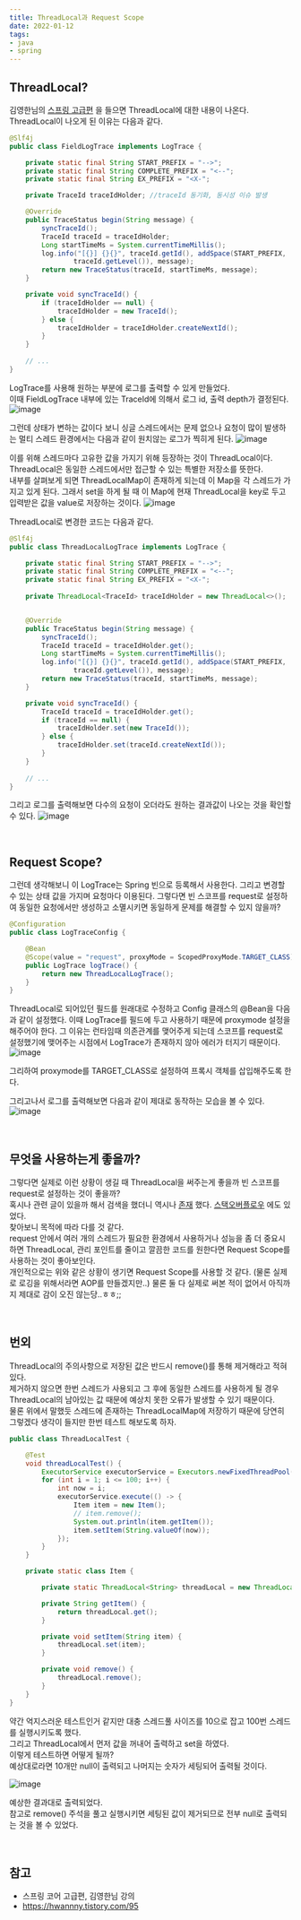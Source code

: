 ```yaml
---
title: ThreadLocal과 Request Scope  
date: 2022-01-12  
tags:
- java
- spring
---
```


## ThreadLocal?

김영한님의 [스프링 고급편](https://www.inflearn.com/course/%EC%8A%A4%ED%94%84%EB%A7%81-%ED%95%B5%EC%8B%AC-%EC%9B%90%EB%A6%AC-%EA%B3%A0%EA%B8%89%ED%8E%B8/dashboard) 을 
들으면 ThreadLocal에 대한 내용이 나온다.   
ThreadLocal이 나오게 된 이유는 다음과 같다.
```java
@Slf4j
public class FieldLogTrace implements LogTrace {

    private static final String START_PREFIX = "-->";
    private static final String COMPLETE_PREFIX = "<--";
    private static final String EX_PREFIX = "<X-";

    private TraceId traceIdHolder; //traceId 동기화, 동시성 이슈 발생

    @Override
    public TraceStatus begin(String message) {
        syncTraceId();
        TraceId traceId = traceIdHolder;
        Long startTimeMs = System.currentTimeMillis();
        log.info("[{}] {}{}", traceId.getId(), addSpace(START_PREFIX,
                traceId.getLevel()), message);
        return new TraceStatus(traceId, startTimeMs, message);
    }

    private void syncTraceId() {
        if (traceIdHolder == null) {
            traceIdHolder = new TraceId();
        } else {
            traceIdHolder = traceIdHolder.createNextId();
        }
    }
    
    // ...
}
```

LogTrace를 사용해 원하는 부분에 로그를 출력할 수 있게 만들었다.  
이때 FieldLogTrace 내부에 있는 TraceId에 의해서 로그 id, 출력 depth가 결정된다.
![image](https://user-images.githubusercontent.com/62014888/149298246-3f595189-f9eb-4048-8bf1-aadab9904041.png)

그런데 상태가 변하는 값이다 보니 싱글 스레드에서는 문제 없으나 요청이 많이 발생하는 멀티 스레드 환경에서는 다음과 같이 원치않는 로그가 찍히게 된다.
![image](https://user-images.githubusercontent.com/62014888/149298465-8b51d708-0f81-492c-8336-d77981037c89.png)

이를 위해 스레드마다 고유한 값을 가지기 위해 등장하는 것이 ThreadLocal이다. 
ThreadLocal은 동일한 스레드에서만 접근할 수 있는 특별한 저장소를 뜻한다.     
내부를 살펴보게 되면 ThreadLocalMap이 존재하게 되는데 이 Map을 각 스레드가 가지고 있게 된다. 그래서 set을 하게 될 때 
이 Map에 현재 ThreadLocal을 key로 두고 입력받은 값을 value로 저장하는 것이다.
![image](https://user-images.githubusercontent.com/62014888/149313990-fddea7b4-c2b5-4e53-bde5-91a76c9169ac.png)

ThreadLocal로 변경한 코드는 다음과 같다.
```java
@Slf4j
public class ThreadLocalLogTrace implements LogTrace {

    private static final String START_PREFIX = "-->";
    private static final String COMPLETE_PREFIX = "<--";
    private static final String EX_PREFIX = "<X-";
    
    private ThreadLocal<TraceId> traceIdHolder = new ThreadLocal<>();


    @Override
    public TraceStatus begin(String message) {
        syncTraceId();
        TraceId traceId = traceIdHolder.get();
        Long startTimeMs = System.currentTimeMillis();
        log.info("[{}] {}{}", traceId.getId(), addSpace(START_PREFIX,
                traceId.getLevel()), message);
        return new TraceStatus(traceId, startTimeMs, message);
    }

    private void syncTraceId() {
        TraceId traceId = traceIdHolder.get();
        if (traceId == null) {
            traceIdHolder.set(new TraceId());
        } else {
            traceIdHolder.set(traceId.createNextId());
        }
    }
    
    // ...
}
```
그리고 로그를 출력해보면 다수의 요청이 오더라도 원하는 결과값이 나오는 것을 확인할 수 있다.
![image](https://user-images.githubusercontent.com/62014888/149314438-efae6baf-05c7-45ac-b5d6-e31b4158544f.png)


<br/>

## Request Scope?

그런데 생각해보니 이 LogTrace는 Spring 빈으로 등록해서 사용한다. 그리고 변경할 수 있는 상태 값을 가지며 요청마다 이용된다. 
그렇다면 빈 스코프를 request로 설정하여 동일한 요청에서만 생성하고 소멸시키면 동일하게 문제를 해결할 수 있지 않을까?

```java
@Configuration
public class LogTraceConfig {

    @Bean
    @Scope(value = "request", proxyMode = ScopedProxyMode.TARGET_CLASS)
    public LogTrace logTrace() {
        return new ThreadLocalLogTrace();
    }
}
```
ThreadLocal로 되어있던 필드를 원래대로 수정하고 Config 클래스의 @Bean을 다음과 같이 설정했다.
이때 LogTrace를 필드에 두고 사용하기 때문에 proxymode 설정을 해주어야 한다. 그 이유는 런타임때 의존관계를 맺어주게 되는데 스코프를 request로 설정했기에 맺어주는 시점에서 
LogTrace가 존재하지 않아 에러가 터지기 때문이다.
![image](https://user-images.githubusercontent.com/62014888/149315630-d076b9ab-fa14-4280-9af8-45763646268e.png)

그리하여 proxymode를 TARGET_CLASS로 설정하여 프록시 객체를 삽입해주도록 한다.

그리고나서 로그를 출력해보면 다음과 같이 제대로 동작하는 모습을 볼 수 있다.
![image](https://user-images.githubusercontent.com/62014888/149325477-4115c8ed-90c9-4e46-9510-0f09eae2f4fd.png)

<br/>

## 무엇을 사용하는게 좋을까?

그렇다면 실제로 이런 상황이 생길 때 ThreadLocal을 써주는게 좋을까 빈 스코프를 request로 설정하는 것이 좋을까?  
혹시나 관련 글이 있을까 해서 검색을 했더니 역시나 [존재](https://www.facebook.com/groups/springkorea/posts/879493075495656/) 했다. 
[스택오버플로우](https://stackoverflow.com/questions/25406157/spring-request-scope-vs-java-thread-local) 에도 있었다.  
찾아보니 목적에 따라 다를 것 같다.   
request 안에서 여러 개의 스레드가 필요한 환경에서 사용하거나 성능을 좀 더 중요시하면 ThreadLocal, 
관리 포인트를 줄이고 깔끔한 코드를 원한다면 Request Scope를 사용하는 것이 좋아보인다.  
개인적으로는 위와 같은 상황이 생기면 Request Scope를 사용할 것 같다. (물론 실제로 로깅을 위해서라면 AOP를 만들겠지만..) 
물론 둘 다 실제로 써본 적이 없어서 아직까지 제대로 감이 오진 않는당..ㅎㅎ;;


<br/>

## 번외

ThreadLocal의 주의사항으로 저장된 값은 반드시 remove()를 통해 제거해라고 적혀있다.  
제거하지 않으면 한번 스레드가 사용되고 그 후에 동일한 스레드를 사용하게 될 경우 ThreadLocal의 남아있는 값 때문에 예상치 못한 오류가 발생할 수 있기 때문이다.  
물론 위에서 말했듯 스레드에 존재하는 ThreadLocalMap에 저장하기 때문에 당연히 그렇겠다 생각이 들지만 한번 테스트 해보도록 하자.  

```java
public class ThreadLocalTest {

    @Test
    void threadLocalTest() {
        ExecutorService executorService = Executors.newFixedThreadPool(10);
        for (int i = 1; i <= 100; i++) {
            int now = i;
            executorService.execute(() -> {
                Item item = new Item();
                // item.remove();
                System.out.println(item.getItem());
                item.setItem(String.valueOf(now));
            });
        }
    }

    private static class Item {

        private static ThreadLocal<String> threadLocal = new ThreadLocal<>();

        private String getItem() {
            return threadLocal.get();
        }

        private void setItem(String item) {
            threadLocal.set(item);
        }

        private void remove() {
            threadLocal.remove();
        }
    }
}
```
약간 억지스러운 테스트인거 같지만 대충 스레드풀 사이즈를 10으로 잡고 100번 스레드를 실행시키도록 했다.  
그리고 ThreadLocal에서 먼저 값을 꺼내어 출력하고 set을 하였다.  
이렇게 테스트하면 어떻게 될까?  
예상대로라면 10개만 null이 출력되고 나머지는 숫자가 세팅되어 출력될 것이다.

![image](https://user-images.githubusercontent.com/62014888/149331361-acac21b8-793b-4e68-bc5c-bad052073313.png)

예상한 결과대로 출력되었다.  
참고로 remove() 주석을 풀고 실행시키면 세팅된 값이 제거되므로 전부 null로 출력되는 것을 볼 수 있었다.

<br/>

## 참고
- 스프링 코어 고급편, 김영한님 강의
- https://hwannny.tistory.com/95